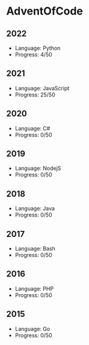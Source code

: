 # AdventOfCode

## 2022
- Language: Python
- Progress: 4/50

## 2021
- Language: JavaScript
- Progress: 25/50

## 2020
- Language: C#
- Progress: 0/50

## 2019
- Language: NodejS
- Progress: 0/50

## 2018
- Language: Java
- Progress: 0/50

## 2017
- Language: Bash
- Progress: 0/50

## 2016
- Language: PHP
- Progress: 0/50

## 2015
- Language: Go
- Progress: 0/50
